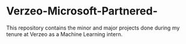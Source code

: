 # Verzeo-Microsoft-Partnered-

This repository contains the minor and major projects done during my tenure at Verzeo as a Machine Learning intern.
